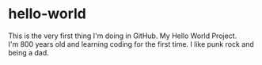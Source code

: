 # hello-world
This is the very first thing I'm doing in GitHub.  My Hello World Project.  
I'm 800 years old and learning coding for the first time.
I like punk rock and being a dad.
